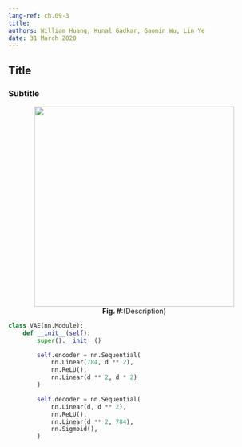 ```yaml
---
lang-ref: ch.09-3
title: 
authors: William Huang, Kunal Gadkar, Gaomin Wu, Lin Ye
date: 31 March 2020
---
```



## Title


### Subtitle

<center>
<img src="{{site.baseurl}}/images/week09/09-3/..." height="400px" /><br>
<b>Fig. #</b>:(Description)
</center>

```python
class VAE(nn.Module):
    def __init__(self):
        super().__init__()

        self.encoder = nn.Sequential(
            nn.Linear(784, d ** 2),
            nn.ReLU(),
            nn.Linear(d ** 2, d * 2)
        )

        self.decoder = nn.Sequential(
            nn.Linear(d, d ** 2),
            nn.ReLU(),
            nn.Linear(d ** 2, 784),
            nn.Sigmoid(),
        )
```

